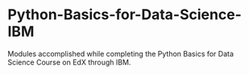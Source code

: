 # Python-Basics-for-Data-Science-IBM
Modules accomplished while completing the Python Basics for Data Science Course on EdX through IBM. 
